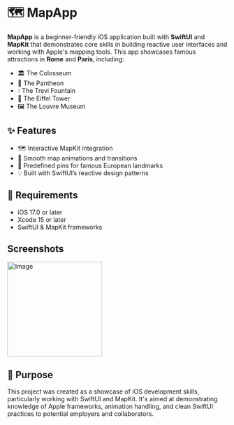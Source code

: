 # 🗺️ MapApp

**MapApp** is a beginner-friendly iOS application built with **SwiftUI** and **MapKit** that demonstrates core skills in building reactive user interfaces and working with Apple's mapping tools. This app showcases famous attractions in **Rome** and **Paris**, including:

- 🏛️ The Colosseum  
- 🕍 The Pantheon  
- 💧 The Trevi Fountain  
- 🗼 The Eiffel Tower  
- 🖼️ The Louvre Museum  

## ✨ Features

- 🗺️ Interactive MapKit integration
- 🔁 Smooth map animations and transitions
- 📍 Predefined pins for famous European landmarks
- 💡 Built with SwiftUI’s reactive design patterns

## 📱 Requirements

- iOS 17.0 or later <br>
- Xcode 15 or later <br>
- SwiftUI & MapKit frameworks

## Screenshots
<img width="217" alt="Image" src="https://github.com/user-attachments/assets/12583352-d740-4260-ac09-b545d00f8610"/>


## 🧭 Purpose

This project was created as a showcase of iOS development skills, particularly working with SwiftUI and MapKit. It's aimed at demonstrating knowledge of Apple frameworks, animation handling, and clean SwiftUI practices to potential employers and collaborators.
